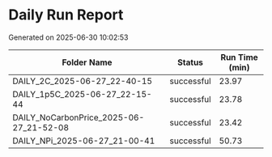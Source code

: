 # Daily Run Report
Generated on 2025-06-30 10:02:53

| Folder Name | Status     | Run Time (min) |
|-------------|------------|----------------|
| DAILY_2C_2025-06-27_22-40-15 | successful | 23.97 |
| DAILY_1p5C_2025-06-27_22-15-44 | successful | 23.78 |
| DAILY_NoCarbonPrice_2025-06-27_21-52-08 | successful | 23.42 |
| DAILY_NPi_2025-06-27_21-00-41 | successful | 50.73 |